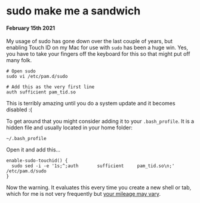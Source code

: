 # sudo make me a sandwich 
#### February 15th 2021

My usage of sudo has gone down over the last couple of years, but enabling Touch ID on my Mac for use with `sudo` has been a huge win. Yes, you have to take your fingers off the keyboard for this so that might put off many folk.

```
# Open sudo
sudo vi /etc/pam.d/sudo

# Add this as the very first line
auth sufficient pam_tid.so
```

This is terribly amazing until you do a system update and it becomes disabled :(

To get around that you might consider adding it to your `.bash_profile`. It is a hidden file and usually located in your home folder:

```
~/.bash_profile
```
  
Open it and add this...

```
enable-sudo-touchid() {
  sudo sed -i -e '1s;^;auth       sufficient     pam_tid.so\n;' /etc/pam.d/sudo
}
```

Now the warning. It evaluates this every time you create a new shell or tab, which for me is not very frequently but [your mileage may vary](https://xkcd.com/149/).
